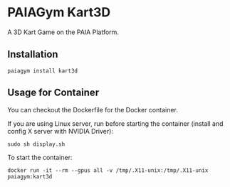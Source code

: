 # PAIAGym Kart3D

A 3D Kart Game on the PAIA Platform.

## Installation

```
paiagym install kart3d
```

## Usage for Container

You can checkout the Dockerfile for the Docker container.

If you are using Linux server, run before starting the container (install and config X server with NVIDIA Driver):
```
sudo sh display.sh
```

To start the container:
```
docker run -it --rm --gpus all -v /tmp/.X11-unix:/tmp/.X11-unix paiagym:kart3d
```